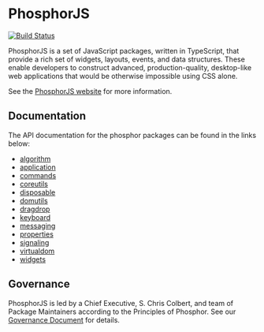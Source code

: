 # PhosphorJS

[![Build Status](https://travis-ci.org/phosphorjs/phosphor.svg?branch=master)](https://travis-ci.org/phosphorjs/phosphor)

PhosphorJS is a set of JavaScript packages, written in TypeScript, that provide
a rich set of widgets, layouts, events, and data structures. These enable
developers to construct advanced, production-quality, desktop-like web
applications that would be otherwise impossible using CSS alone.

See the [PhosphorJS website](http://phosphorjs.github.io/) for more information.

## Documentation

The API documentation for the phosphor packages can be found in the links below:

* [algorithm](http://phosphorjs.github.io/phosphor/api/algorithm/globals.html)
* [application](http://phosphorjs.github.io/phosphor/api/application/globals.html)
* [commands](http://phosphorjs.github.io/phosphor/api/commands/globals.html)
* [coreutils](http://phosphorjs.github.io/phosphor/api/coreutils/globals.html)
* [disposable](http://phosphorjs.github.io/phosphor/api/disposable/globals.html)
* [domutils](http://phosphorjs.github.io/phosphor/api/domutils/globals.html)
* [dragdrop](http://phosphorjs.github.io/phosphor/api/dragdrop/globals.html)
* [keyboard](http://phosphorjs.github.io/phosphor/api/keyboard/globals.html)
* [messaging](http://phosphorjs.github.io/phosphor/api/messaging/globals.html)
* [properties](http://phosphorjs.github.io/phosphor/api/properties/globals.html)
* [signaling](http://phosphorjs.github.io/phosphor/api/signaling/globals.html)
* [virtualdom](http://phosphorjs.github.io/phosphor/api/virtualdom/globals.html)
* [widgets](http://phosphorjs.github.io/phosphor/api/widgets/globals.html)


## Governance

PhosphorJS is led by a Chief Executive, S. Chris Colbert, and team of Package
Maintainers according to the Principles of Phosphor. See our [Governance
Document](https://github.com/phosphorjs/phosphor/blob/master/GOVERNANCE.md) for
details.



